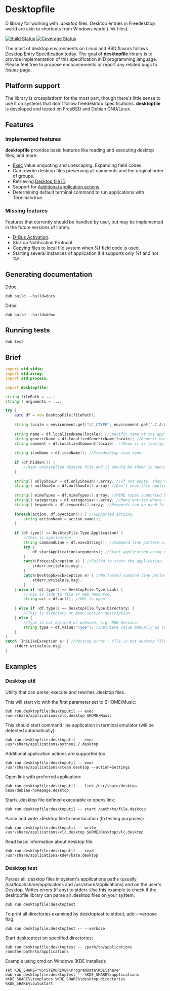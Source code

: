 # Desktopfile

D library for working with *.desktop* files. Desktop entries in Freedesktop world are akin to shortcuts from Windows world (.lnk files).

[![Build Status](https://travis-ci.org/MyLittleRobo/desktopfile.svg?branch=master)](https://travis-ci.org/MyLittleRobo/desktopfile) [![Coverage Status](https://coveralls.io/repos/MyLittleRobo/desktopfile/badge.svg?branch=master&service=github)](https://coveralls.io/github/MyLittleRobo/desktopfile?branch=master)

The most of desktop environments on Linux and BSD flavors follows [Desktop Entry Specification](http://standards.freedesktop.org/desktop-entry-spec/latest/) today.
The goal of **desktopfile** library is to provide implementation of this specification in D programming language.
Please feel free to propose enchancements or report any related bugs to *Issues* page.

## Platform support

The library is crossplatform for the most part, though there's little sense to use it on systems that don't follow freedesktop specifications.
**desktopfile** is developed and tested on FreeBSD and Debian GNU/Linux.

## Features

### Implemented features

**desktopfile** provides basic features like reading and executing desktop files, and more:

* [Exec](http://standards.freedesktop.org/desktop-entry-spec/latest/ar01s06.html) value unquoting and unescaping. Expanding field codes.
* Can rewrite desktop files preserving all comments and the original order of groups.
* Retrieving [Desktop file ID](http://standards.freedesktop.org/desktop-entry-spec/latest/ape.html).
* Support for [Additional application actions](http://standards.freedesktop.org/desktop-entry-spec/latest/ar01s10.html).
* Determining default terminal command to run applications with Terminal=true.

### Missing features

Features that currently should be handled by user, but may be implemented in the future versions of library.

* [D-Bus Activation](http://standards.freedesktop.org/desktop-entry-spec/latest/ar01s07.html).
* Startup Notification Protocol.
* Copying files to local file system when %f field code is used.
* Starting several instances of application if it supports only %f and not %F.

## Generating documentation

Ddoc:

    dub build --build=docs
    
Ddox:

    dub build --build=ddox

## Running tests

    dub test
    
## Brief

```d
import std.stdio;
import std.array;
import std.process;

import desktopfile;

string filePath = ...;
string[] arguments = ...;

try {
    auto df = new DesktopFile(filePath);
    
    string locale = environment.get("LC_CTYPE", environment.get("LC_ALL", environment.get("LANG"))); //Detect current locale.
    
    string name = df.localizedName(locale); //Specific name of the application.
    string genericName = df.localizedGenericName(locale); //Generic name of the application. Show it in menu under the specific name.
    string comment = df.localizedComment(locale); //Show it as tooltip or description.
    
    string iconName = df.iconName(); //Freedesktop icon name.
    
    if (df.hidden()) {
        //User uninstalled desktop file and it should be shown in menus.
    }
    
    string[] onlyShowIn = df.onlyShowIn().array; //If not empty, show this application only in listed desktop environments.
    string[] notShowIn = df.notShowIn().array; //Don't show this application in listed desktop environments.
    
    string[] mimeTypes = df.mimeTypes().array; //MIME types supported by application.
    string[] categories = df.categories().array; //Menu entries where this application should be shown.
    string[] keywords = df.keywords().array; //Keywords can be used to improve searching of the application.
    
    foreach(action; df.byAction()) { //Supported actions.
        string actionName = action.name();
    }
    
    if (df.type() == DesktopFile.Type.Application) {
        //This is application
        string commandLine = df.execString(); //Command line pattern used to start the application.
        try {
            df.startApplication(arguments); //Start application using given arguments. It will be automatically started in terminal emulator if required.
        }
        catch(ProcessException e) { //Failed to start the application.
            stderr.writeln(e.msg); 
        }
        catch(DesktopExecException e) { //Malformed command line pattern.
            stderr.writeln(e.msg); 
        }
    } else if (df.type() == DesktopFile.Type.Link) {
        //This is link to file or web resource.
        string url = df.url(); //URL to open
        
    } else if (df.type() == DesktopFile.Type.Directory) {
        //This is directory or menu section description.
    } else {
        //Type is not defined or unknown, e.g. KDE Service.
        string type = df.value("Type"); //Retrieve value manually as string if you know how to deal with non-standard types.
    }
} 
catch (IniLikeException e) { //Parsing error - file is not desktop file or has errors.
    stderr.writeln(e.msg); 
}

```

## Examples

### Desktop util

Utility that can parse, execute and rewrites .desktop files.

This will start vlc with the first parameter set to $HOME/Music:

    dub run desktopfile:desktoputil -- exec /usr/share/applications/vlc.desktop $HOME/Music
    
This should start command line application in terminal emulator (will be detected automatically):

    dub run desktopfile:desktoputil -- exec /usr/share/applications/python2.7.desktop

Additional application actions are supported too:

    dub run desktopfile:desktoputil -- exec /usr/share/applications/steam.desktop --action=Settings
    
Open link with preferred application:

    dub run desktopfile:desktoputil -- link /usr/share/desktop-base/debian-homepage.desktop

Starts .desktop file defined executable or opens link:

    dub run desktopfile:desktoputil -- start /path/to/file.desktop
    
Parse and write .desktop file to new location (to testing purposes):

    dub run desktopfile:desktoputil -- write /usr/share/applications/vlc.desktop $HOME/Desktop/vlc.desktop

Read basic information about desktop file:

    dub run desktopfile:desktoputil -- read /usr/share/applications/kde4/kate.desktop
 
### Desktop test

Parses all .desktop files in system's applications paths (usually /usr/local/share/applicatons and /usr/share/applications) and on the user's Desktop.
Writes errors (if any) to stderr.
Use this example to check if the desktopfile library can parse all .desktop files on your system.

    dub run desktopfile:desktoptest

To print all directories examined by desktoptest to stdout, add --verbose flag:

    dub run desktopfile:desktoptest -- --verbose

Start desktoptest on specified directories:

    dub run desktopfile:desktoptest -- /path/to/applications /anotherpath/to/applications
    
Example using cmd on Windows (KDE installed):

    set KDE_SHARE="%SYSTEMDRIVE%\ProgramData\KDE\share"
    dub run desktopfile:desktoptest -- %KDE_SHARE%\applications %KDE_SHARE%\templates %KDE_SHARE%\desktop-directories %KDE_SHARE%\autostart
    
    